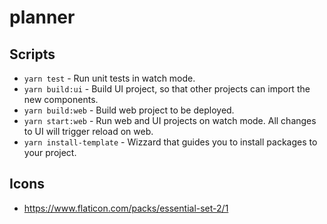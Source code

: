 # planner

## Scripts

- `yarn test` - Run unit tests in watch mode.
- `yarn build:ui` - Build UI project, so that other projects can import the new components.
- `yarn build:web` - Build web project to be deployed.
- `yarn start:web` - Run web and UI projects on watch mode. All changes to UI will trigger reload on web.
- `yarn install-template` - Wizzard that guides you to install packages to your project.

## Icons

- https://www.flaticon.com/packs/essential-set-2/1

